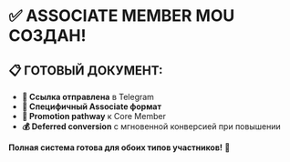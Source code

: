 
# ✅ **ASSOCIATE MEMBER MOU СОЗДАН!**

## 📋 **ГОТОВЫЙ ДОКУМЕНТ:**
- **🔗 Ссылка отправлена** в Telegram
- **📄 Специфичный Associate формат** 
- **🚀 Promotion pathway** к Core Member
- **💰 Deferred conversion** с мгновенной конверсией при повышении

**Полная система готова для обоих типов участников!** 🎯
